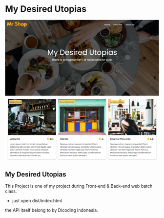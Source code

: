# My Desired Utopias

<img src="/images/1.png" title="Screenshot 1"/>
<img src="/images/2.png" title="Screenshot 2"/>

## My Desired Utopias

This Project is one of my project during Front-end & Back-end web batch class.

- just open dist/index.html

the API itself belong to by Dicoding Indonesia.
